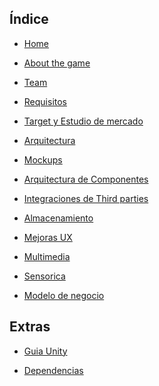 ## Índice

- [Home](https://github.com/Diego-a-lopez/ScapeTheAds/wiki/home)

- [About the game](https://github.com/Diego-a-lopez/ScapeTheAds/wiki/About-the-game)

- [Team](https://github.com/Diego-a-lopez/ScapeTheAds/wiki/Team)

- [Requisitos](https://github.com/Diego-a-lopez/ScapeTheAds/wiki/Requisitos)

- [Target y Estudio de mercado](https://github.com/Diego-a-lopez/ScapeTheAds/wiki/Target-y-Estudio-de-mercado)

- [Arquitectura](https://github.com/Diego-a-lopez/ScapeTheAds/wiki/Dise%C3%B1o-de-Arquitectura-de-Comunicaciones)

- [Mockups](https://github.com/Diego-a-lopez/ScapeTheAds/wiki/Mockups)

- [Arquitectura de Componentes](https://github.com/Diego-a-lopez/ScapeTheAds/wiki/Arquitectura-de-Componentes)

- [Integraciones de Third parties](https://github.com/Diego-a-lopez/ScapeTheAds/wiki/Integraciones-de-Third-parties)

- [Almacenamiento](https://github.com/Diego-a-lopez/ScapeTheAds/wiki/Almacenamiento)

- [Mejoras UX](https://github.com/Diego-a-lopez/ScapeTheAds/wiki/Mejoras-UX)

- [Multimedia](https://github.com/Diego-a-lopez/ScapeTheAds/wiki/Multimedia)

- [Sensorica](https://github.com/Diego-a-lopez/ScapeTheAds/wiki/Necesidades-sens%C3%B3ricas)

- [Modelo de negocio](https://github.com/Diego-a-lopez/ScapeTheAds/wiki/Modelo-de-negocio)

## Extras

- [Guia Unity](https://github.com/Diego-a-lopez/ScapeTheAds/wiki/Gu%C3%ADa-para-embeber-juegos-de-Unity-(como-librer%C3%ADas)-en-Android-nativo)

<!-- [Assets del juego](https://github.com/Diego-a-lopez/ScapeTheAds/wiki/Assets-del-juego) -->

- [Dependencias](https://github.com/Diego-a-lopez/ScapeTheAds/wiki/Dependencias)